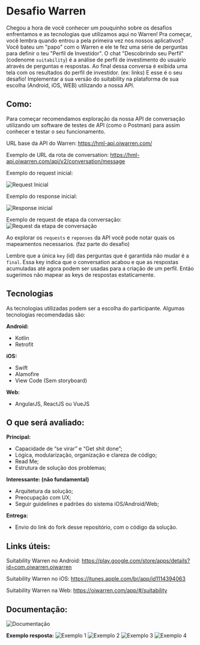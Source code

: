 # Desafio Warren

Chegou a hora de você conhecer um pouquinho sobre os desafios enfrentamos e as tecnologias que utilizamos aqui no Warren! Pra começar, você lembra quando entrou a pela primeira vez nos nossos aplicativos? Você bateu um "papo" com o Warren e ele te fez uma série de perguntas para definir o teu "Perfil de Investidor". O chat "Descobrindo seu Perfil" (codenome `suitability`) é a análise de perfil de investimento do usuário através de perguntas e respostas. Ao final dessa conversa é exibida uma tela com os resultados do perfil de investidor. (ex: links) E esse é o seu desafio! Implementar a sua versão do suitability na plataforma de sua escolha (Android, iOS, WEB) utilizando a nossa API.

## Como:

Para começar recomendamos exploração da nossa API de conversação utilizando um software de testes de API (como o Postman) para assim conhecer e testar o seu funcionamento.

URL base da API do Warren: https://hml-api.oiwarren.com/

Exemplo de URL da rota de conversation: https://hml-api.oiwarren.com/api/v2/conversation/message

Exemplo do request inicial:

![Request Inicial](https://raw.githubusercontent.com/warrenbrasil/desafio-suitability-warren/master/images/1.png)

Exemplo do response inicial:

![Response inicial](https://raw.githubusercontent.com/warrenbrasil/desafio-suitability-warren/master/images/2.png)

Exemplo de request de etapa da conversação:
![Request da etapa de conversação](https://raw.githubusercontent.com/warrenbrasil/desafio-suitability-warren/master/images/3.png)

Ao explorar os `requests` e `reponses` da API você pode notar quais os mapeamentos necessarios. (faz parte do desafio)

Lembre que a única `key` (id) das perguntas que é garantida não mudar é a `final`. Essa key indica que o conversation acabou e que as respostas acumuladas até agora podem ser usadas para a criação de um perfil. Então sugerimos não mapear as keys de respostas estaticamente.

## Tecnologias
As tecnologias utilizadas podem ser a escolha do participante. Algumas tecnologias recomendadas são:

**Android:**
* Kotlin
* Retrofit

**iOS:**
* Swift
* Alamofire
* View Code (Sem storyboard)

**Web:**
* AngularJS, ReactJS ou VueJS

## O que será avaliado:

**Principal:**
* Capacidade de “se virar” e “Get shit done”;
* Lógica, modularização, organização e clareza de código;
* Read Me;
* Estrutura de solução dos problemas;

**Interessante: (não fundamental)**
* Arquitetura da solução;
* Preocupação com UX;
* Seguir guidelines e padrões do sistema iOS/Android/Web;

**Entrega:**
* Envio do link do fork desse repositório, com o código da solução.

## Links úteis:

Suitability Warren no Android:
https://play.google.com/store/apps/details?id=com.oiwarren.oiwarren

Suitability Warren no iOS:
https://itunes.apple.com/br/app/id1114394063

Suitability Warren na Web:
https://oiwarren.com/app/#/suitability

## Documentação:
![Documentação](https://raw.githubusercontent.com/warrenbrasil/desafio-suitability-warren/master/images/4.png)

**Exemplo resposta:**
![Exemplo 1](https://raw.githubusercontent.com/warrenbrasil/desafio-suitability-warren/master/images/5.png)
![Exemplo 2](https://raw.githubusercontent.com/warrenbrasil/desafio-suitability-warren/master/images/6.png)
![Exemplo 3](https://raw.githubusercontent.com/warrenbrasil/desafio-suitability-warren/master/images/7.png)
![Exemplo 4](https://raw.githubusercontent.com/warrenbrasil/desafio-suitability-warren/master/images/8.png)
